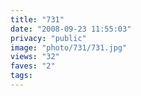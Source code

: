 ```yaml
---
title: "731"
date: "2008-09-23 11:55:03"
privacy: "public"
image: "photo/731/731.jpg"
views: "32"
faves: "2"
tags:
---
```

<a href="/photos/2008/09/23/731"></a>
